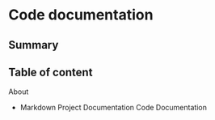 # Code documentation

## Summary

## Table of content
About
- Markdown
Project Documentation
Code Documentation
